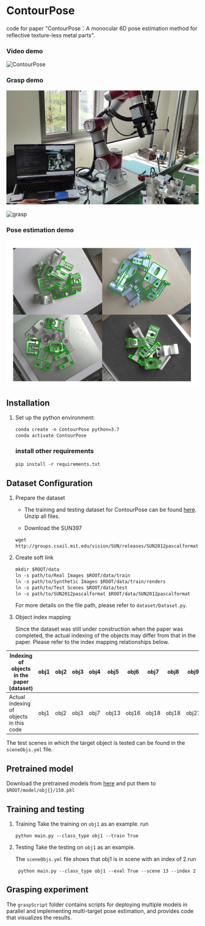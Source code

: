 # ContourPose

code for paper "ContourPose：A monocular 6D pose estimation method for reflective texture-less metal parts".

### **Video demo**

![ContourPose](figure/ContourPose.gif)

### **Grasp demo**
![grasp](figure/grasp.jpg)

![grasp](figure/grasp.gif)



### **Pose estimation demo**

![pose demo](figure/pose_demo.png)

 

## Installation

1. Set up the python environment:

   ```
   conda create -n ContourPose python=3.7
   conda activate ContourPose
   ```

   ### install other requirements

   ```
   pip install -r requirements.txt
   ```

## Dataset Configuration
1. Prepare the dataset

   * The training and testing dataset for ContourPose can be found [here](https://github.com/ZJU-IVI/RT-Less_10parts). Unzip all files.
   
   * Download the SUN397 
   ```shell
   wget http://groups.csail.mit.edu/vision/SUN/releases/SUN2012pascalformat.tar.gz
   ```
   
2. Create soft link
   ```shell
   mkdir $ROOT/data
   ln -s path/to/Real Images $ROOT/data/train
   ln -s path/to/Synthetic Images $ROOT/data/train/renders
   ln -s path/to/Test Scenes $ROOT/data/test
   ln -s path/to/SUN2012pascalformat $ROOT/data/SUN2012pascalformat
   ```
   For more details on the file path, please refer to `dataset/Dataset.py`.

3. Object index mapping
   
   Since the dataset was still under construction when the paper was completed, the actual indexing of the objects may differ from that in the paper. Please refer to the index mapping relationships below.

| Indexing of objects in the paper (dataset) | obj1  |obj2     |   obj3  |   obj4  |  obj5   |  obj6   |   obj7  |  obj8   |   obj9  |  obj10   |
|--------------------------------------------| ----  |-----|-----|-----|-----|-----|-----|-----|-----|-----|
| Actual indexing of objects in this code    | obj1 |  obj2   |  obj3   |  obj7   |   obj13  |   obj16  |  obj18   |  obj18   |  obj21   |   obj32  |
   
   The test scenes in which the target object is tested can be found in the `sceneObjs.yml`  file.
## Pretrained model
   Download the pretrained models from [here](https://drive.google.com/drive/folders/1pOay_3ujEegVbahyLb3llHMVq2cFho-f?usp=drive_link) and put them to `$ROOT/model/obj{}/150.pkl` 
   
## Training and testing
1. Training
   Take the training on `obj1` as an example. 
   run  
   ```shell
   python main.py --class_type obj1 --train True
   ```

2. Testing
   Take the testing on `obj1` as an example. 

   The `sceneObjs.yml` file shows that obj1 is in scene with an index of 2.run

   ```shell
    python main.py --class_type obj1 --eval True --scene 13 --index 2
   ```
## Grasping experiment

The `graspScript` folder contains scripts for deploying multiple models in parallel and implementing multi-target pose estimation, and provides code that visualizes the results.